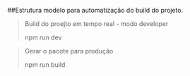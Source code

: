 ##Estrutura modelo para automatização do build do projeto.

>Build do proejto em tempo real - modo developer
>
>npm run dev


>Gerar o pacote para produção
>
>npm run build

